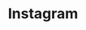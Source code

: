 ---
# This topic lives at
# https://digital.gov/topics/instagram

# Topic Title
title: "Instagram"

# description — keep it short and clear
# summary: ""

# Weight
weight: 1

# For more information on managing topics,
# see https://github.com/GSA/digitalgov.gov/wiki/topics
---